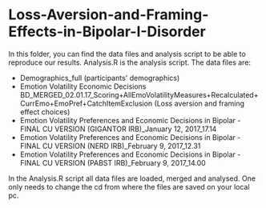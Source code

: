 # Loss-Aversion-and-Framing-Effects-in-Bipolar-I-Disorder
In this folder, you can find the data files and analysis script to be able to reproduce our results.
Analysis.R is the analysis script.
The data files are:
- Demographics_full (participants' demographics)
- Emotion Volatility Economic Decisions BD_MERGED_02.01.17_Scoring+AllEmoVolatilityMeasures+Recalculated+CurrEmo+EmoPref+CatchItemExclusion (Loss aversion and framing effect choices)
- Emotion Volatility Preferences and Economic Decisions in Bipolar - FINAL CU VERSION (GIGANTOR IRB)_January 12, 2017_17.14
- Emotion Volatility Preferences and Economic Decisions in Bipolar - FINAL CU VERSION (NERD IRB)_February 9, 2017_12.31
- Emotion Volatility Preferences and Economic Decisions in Bipolar - FINAL CU VERSION (PABST IRB)_February 9, 2017_14.00

In the Analysis.R script all data files are loaded, merged and analysed. One only needs to change the cd from where the files are saved on your local pc. 
